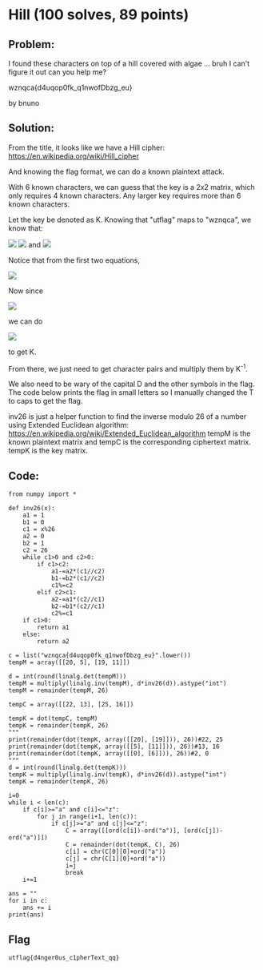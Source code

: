 # Hill (100 solves, 89 points)

## Problem:
I found these characters on top of a hill covered with algae ... bruh I can't figure it out can you help me?

wznqca{d4uqop0fk_q1nwofDbzg_eu}

by bnuno

## Solution:
From the title, it looks like we have a Hill cipher: https://en.wikipedia.org/wiki/Hill_cipher

And knowing the flag format, we can do a known plaintext attack.

With 6 known characters, we can guess that the key is a 2x2 matrix, which only requires 4 known characters. Any larger key requires more than 6 known characters.

Let the key be denoted as K.
Knowing that "utflag" maps to "wznqca", we know that:

<img src=http://latex2png.com/pngs/089bb66973de29ff6771dc4e2526e096.png>
<img src=http://latex2png.com/pngs/adb13f7b38f95632958c9476a0716d8e.png>
and
<img src=http://latex2png.com/pngs/86eac93e1f76e72a84bbd8292967d3d8.png>

Notice that from the first two equations,

<img src=http://latex2png.com/pngs/7d80e0cd1e6c2534ffd7e296631ba486.png>

Now since 

<img src=http://latex2png.com/pngs/79042ee0121f7fa183907de48b034dab.png>

we can do 

<img src=http://latex2png.com/pngs/ad483a5d32bd3e55484af3abf1fc3e6b.png>

to get K.

From there, we just need to get character pairs and multiply them by K<sup>-1</sup>.

We also need to be wary of the capital D and the other symbols in the flag. The code below prints the flag in small letters so I manually changed the T to caps to get the flag.

inv26 is just a helper function to find the inverse modulo 26 of a number using Extended Euclidean algorithm: https://en.wikipedia.org/wiki/Extended_Euclidean_algorithm
tempM is the known plaintext matrix and tempC is the corresponding ciphertext matrix. tempK is the key matrix.

## Code:
```python3
from numpy import *

def inv26(x):
    a1 = 1
    b1 = 0
    c1 = x%26
    a2 = 0
    b2 = 1
    c2 = 26
    while c1>0 and c2>0:
        if c1>c2:
            a1-=a2*(c1//c2)
            b1-=b2*(c1//c2)
            c1%=c2
        elif c2>c1:
            a2-=a1*(c2//c1)
            b2-=b1*(c2//c1)
            c2%=c1
    if c1>0:
        return a1
    else:
        return a2

c = list("wznqca{d4uqop0fk_q1nwofDbzg_eu}".lower())
tempM = array([[20, 5], [19, 11]])

d = int(round(linalg.det(tempM)))
tempM = multiply(linalg.inv(tempM), d*inv26(d)).astype("int")
tempM = remainder(tempM, 26)

tempC = array([[22, 13], [25, 16]])

tempK = dot(tempC, tempM)
tempK = remainder(tempK, 26)
"""
print(remainder(dot(tempK, array([[20], [19]])), 26))#22, 25
print(remainder(dot(tempK, array([[5], [11]])), 26))#13, 16
print(remainder(dot(tempK, array([[0], [6]])), 26))#2, 0
"""
d = int(round(linalg.det(tempK)))
tempK = multiply(linalg.inv(tempK), d*inv26(d)).astype("int")
tempK = remainder(tempK, 26)

i=0
while i < len(c):
    if c[i]>="a" and c[i]<="z":
        for j in range(i+1, len(c)):
            if c[j]>="a" and c[j]<="z":
                C = array([[ord(c[i])-ord("a")], [ord(c[j])-ord("a")]])
                C = remainder(dot(tempK, C), 26)
                c[i] = chr(C[0][0]+ord("a"))
                c[j] = chr(C[1][0]+ord("a"))
                i=j
                break
    i+=1

ans = ""
for i in c:
    ans += i
print(ans)

```

## Flag
```
utflag{d4nger0us_c1pherText_qq}
```
